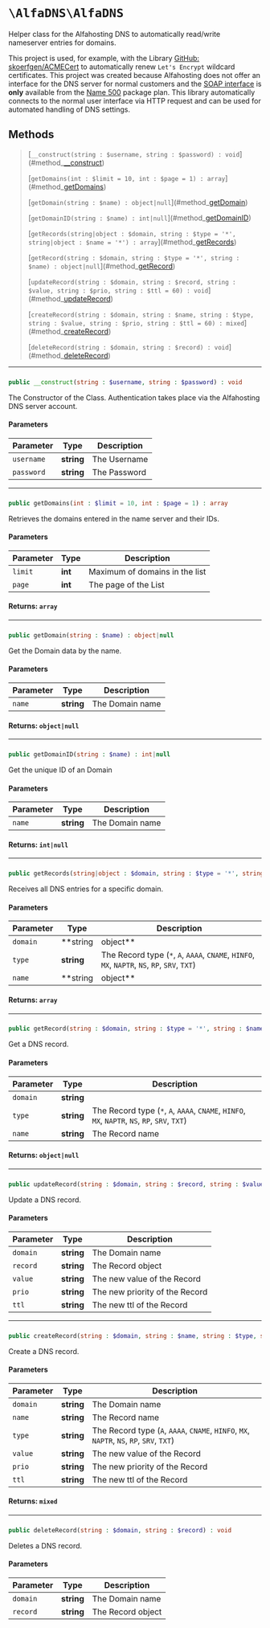
# `\AlfaDNS\AlfaDNS`

Helper class for the Alfahosting DNS to automatically read/write nameserver entries for domains.

This project is used, for example, with the Library [GitHub: skoerfgen/ACMECert](https://github.com/skoerfgen/ACMECert) to automatically renew `Let's Encrypt` wildcard certificates.
This project was created because Alfahosting does not offer an interface for the DNS server for normal customers and the [SOAP interface](https://dns.alfahosting.de/api/) is **only** available from the [Name 500](https://alfahosting.de/eigene-nameserver/) package plan. This library automatically connects to the normal user interface via HTTP request and can be used for automated handling of DNS settings.




## Methods
> [`__construct(string : $username, string : $password) : void`](#method_<a href="__construct">__construct</a>)
> 
> [`getDomains(int : $limit = 10, int : $page = 1) : array`](#method_<a href="getDomains">getDomains</a>)
> 
> [`getDomain(string : $name) : object|null`](#method_<a href="getDomain">getDomain</a>)
> 
> [`getDomainID(string : $name) : int|null`](#method_<a href="getDomainID">getDomainID</a>)
> 
> [`getRecords(string|object : $domain, string : $type = '*', string|object : $name = '*') : array`](#method_<a href="getRecords">getRecords</a>)
> 
> [`getRecord(string : $domain, string : $type = '*', string : $name) : object|null`](#method_<a href="getRecord">getRecord</a>)
> 
> [`updateRecord(string : $domain, string : $record, string : $value, string : $prio, string : $ttl = 60) : void`](#method_<a href="updateRecord">updateRecord</a>)
> 
> [`createRecord(string : $domain, string : $name, string : $type, string : $value, string : $prio, string : $ttl = 60) : mixed`](#method_<a href="createRecord">createRecord</a>)
> 
> [`deleteRecord(string : $domain, string : $record) : void`](#method_<a href="deleteRecord">deleteRecord</a>)
> 

---
### <a name="__construct">
```php
public __construct(string : $username, string : $password) : void
```
</a>




The Constructor of the Class.
Authentication takes place via the Alfahosting DNS server account.

#### Parameters

| Parameter | Type | Description |
|-----------|------|-------------|
| `username` | **string** | The Username |
| `password` | **string** | The Password |





---
### <a name="getDomains">
```php
public getDomains(int : $limit = 10, int : $page = 1) : array
```
</a>




Retrieves the domains entered in the name server and their IDs.


#### Parameters

| Parameter | Type | Description |
|-----------|------|-------------|
| `limit` | **int** | Maximum of domains in the list |
| `page` | **int** | The page of the List |



#### Returns: `array`


---
### <a name="getDomain">
```php
public getDomain(string : $name) : object|null
```
</a>




Get the Domain data by the name.


#### Parameters

| Parameter | Type | Description |
|-----------|------|-------------|
| `name` | **string** | The Domain name |



#### Returns: `object|null`


---
### <a name="getDomainID">
```php
public getDomainID(string : $name) : int|null
```
</a>




Get the unique ID of an Domain


#### Parameters

| Parameter | Type | Description |
|-----------|------|-------------|
| `name` | **string** | The Domain name |



#### Returns: `int|null`


---
### <a name="getRecords">
```php
public getRecords(string|object : $domain, string : $type = '*', string|object : $name = '*') : array
```
</a>




Receives all DNS entries for a specific domain.


#### Parameters

| Parameter | Type | Description |
|-----------|------|-------------|
| `domain` | **string|object** |  |
| `type` | **string** | The Record type (`*`, `A`, `AAAA`, `CNAME`, `HINFO`, `MX`, `NAPTR`, `NS`, `RP`, `SRV`, `TXT`) |
| `name` | **string|object** | The Domain name or object |



#### Returns: `array`


---
### <a name="getRecord">
```php
public getRecord(string : $domain, string : $type = '*', string : $name) : object|null
```
</a>




Get a DNS record.


#### Parameters

| Parameter | Type | Description |
|-----------|------|-------------|
| `domain` | **string** |  |
| `type` | **string** | The Record type (`*`, `A`, `AAAA`, `CNAME`, `HINFO`, `MX`, `NAPTR`, `NS`, `RP`, `SRV`, `TXT`) |
| `name` | **string** | The Record name |



#### Returns: `object|null`


---
### <a name="updateRecord">
```php
public updateRecord(string : $domain, string : $record, string : $value, string : $prio, string : $ttl = 60) : void
```
</a>




Update a DNS record.


#### Parameters

| Parameter | Type | Description |
|-----------|------|-------------|
| `domain` | **string** | The Domain name |
| `record` | **string** | The Record object |
| `value` | **string** | The new value of the Record |
| `prio` | **string** | The new priority of the Record |
| `ttl` | **string** | The new ttl of the Record |





---
### <a name="createRecord">
```php
public createRecord(string : $domain, string : $name, string : $type, string : $value, string : $prio, string : $ttl = 60) : mixed
```
</a>




Create a DNS record.


#### Parameters

| Parameter | Type | Description |
|-----------|------|-------------|
| `domain` | **string** | The Domain name |
| `name` | **string** | The Record name |
| `type` | **string** | The Record type (`A`, `AAAA`, `CNAME`, `HINFO`, `MX`, `NAPTR`, `NS`, `RP`, `SRV`, `TXT`) |
| `value` | **string** | The new value of the Record |
| `prio` | **string** | The new priority of the Record |
| `ttl` | **string** | The new ttl of the Record |



#### Returns: `mixed`


---
### <a name="deleteRecord">
```php
public deleteRecord(string : $domain, string : $record) : void
```
</a>




Deletes a DNS record.


#### Parameters

| Parameter | Type | Description |
|-----------|------|-------------|
| `domain` | **string** | The Domain name |
| `record` | **string** | The Record object |







